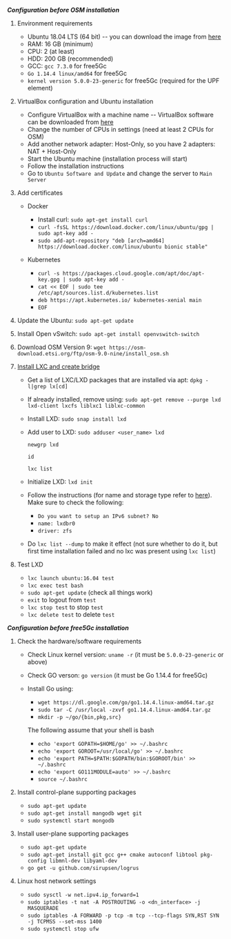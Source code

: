 ***Configuration before OSM installation***

1. Environment requirements
    * Ubuntu 18.04 LTS (64 bit) -- you can download the image from [here](https://releases.ubuntu.com/18.04.5/)
    * RAM: 16 GB (minimum)
    * CPU: 2 (at least)
    * HDD: 200 GB (recommended)
    * GCC: `gcc 7.3.0` for free5Gc
    * `Go 1.14.4 linux/amd64` for free5Gc
    * `kernel version 5.0.0-23-generic` for free5Gc (required for the UPF element)

2. VirtualBox configuration and Ubuntu installation
    * Configure VirtualBox with a machine name -- VirtualBox software can be downloaded from [here](https://www.virtualbox.org/wiki/Downloads)
    * Change the number of CPUs in settings (need at least 2 CPUs for OSM)
    * Add another network adapter: Host-Only, so you have 2 adapters: NAT + Host-Only
    * Start the Ubuntu machine (installation process will start)
    * Follow the installation instructions
    * Go to `Ubuntu Software and Update` and change the server to `Main Server`

3. Add certificates
    * Docker
      - Install curl: `sudo apt-get install curl`
      - `curl -fsSL https://download.docker.com/linux/ubuntu/gpg | sudo apt-key add -`
      - `sudo add-apt-repository "deb [arch=amd64] https://download.docker.com/linux/ubuntu bionic stable"`

    * Kubernetes
      - `curl -s https://packages.cloud.google.com/apt/doc/apt-key.gpg | sudo apt-key add -`
      - `cat << EOF | sudo tee /etc/apt/sources.list.d/kubernetes.list`
      - `deb https://apt.kubernetes.io/ kubernetes-xenial main`
      - `EOF`

4. Update the Ubuntu: `sudo apt-get update`

5. Install Open vSwitch: `sudo apt-get install openvswitch-switch`

6. Download OSM Version 9: `wget https://osm-download.etsi.org/ftp/osm-9.0-nine/install_osm.sh`

7. [Install LXC and create bridge](https://osm.etsi.org/wikipub/index.php/LXD_configuration_for_OSM_Release_FIVE)
    * Get a list of LXC/LXD packages that are installed via apt: `dpkg -l|grep lx[cd]`
    * If already installed, remove using: `sudo apt-get remove --purge lxd lxd-client lxcfs liblxc1 liblxc-common`
    * Install LXD: `sudo snap install lxd`
    * Add user to LXD: 
        `sudo adduser <user_name> lxd`
        
        `newgrp lxd`
        
        `id`
        
        ```lxc list```
    * Initialize LXD: ```lxd init```
    * Follow the instructions (for name and storage type refer to [here](https://osm.etsi.org/wikipub/index.php/LXD_configuration_for_OSM_Release_THREE)). Make sure to check the following:
      - `Do you want to setup an IPv6 subnet? No`
      - `name: lxdbr0`
      - `driver: zfs`
    * Do `lxc list --dump` to make it effect (not sure whether to do it, but first time installation failed and no lxc was present using `lxc list`)


8. Test LXD
    * `lxc launch ubuntu:16.04 test`
    * `lxc exec test bash`
    * `sudo apt-get update` (check all things work)
    * `exit` to logout from `test`
    * `lxc stop test` to stop `test`
    * ```lxc delete test``` to delete `test`


***Configuration before free5Gc installation***

1. Check the hardware/software requirements
   * Check Linux kernel version: `uname -r` (it must be `5.0.0-23-generic` or above)
   * Check GO verson: `go version` (it must be Go 1.14.4 for free5Gc)
   * Install Go using:
      - `wget https://dl.google.com/go/go1.14.4.linux-amd64.tar.gz`
      - `sudo tar -C /usr/local -zxvf go1.14.4.linux-amd64.tar.gz`
      - `mkdir -p ~/go/{bin,pkg,src}`
      
      The following assume that your shell is bash
      - `echo 'export GOPATH=$HOME/go' >> ~/.bashrc`
      - `echo 'export GOROOT=/usr/local/go' >> ~/.bashrc`
      - `echo 'export PATH=$PATH:$GOPATH/bin:$GOROOT/bin' >> ~/.bashrc`
      - `echo 'export GO111MODULE=auto' >> ~/.bashrc`
      - `source ~/.bashrc`

2. Install control-plane supporting packages
   * `sudo apt-get update`
   * `sudo apt-get install mangodb wget git`
   * `sudo systemctl start mongodb`

3. Install user-plane supporting packages
   * `sudo apt-get update`
   * `sudo apt-get install git gcc g++ cmake autoconf libtool pkg-config libmnl-dev libyaml-dev`
   * `go get -u github.com/sirupsen/logrus`

4. Linux host network settings
   * `sudo sysctl -w net.ipv4.ip_forward=1`
   * `sudo iptables -t nat -A POSTROUTING -o <dn_interface> -j MASQUERADE`
   * `sudo iptables -A FORWARD -p tcp -m tcp --tcp-flags SYN,RST SYN -j TCPMSS --set-mss 1400`
   * `sudo systemctl stop ufw`




